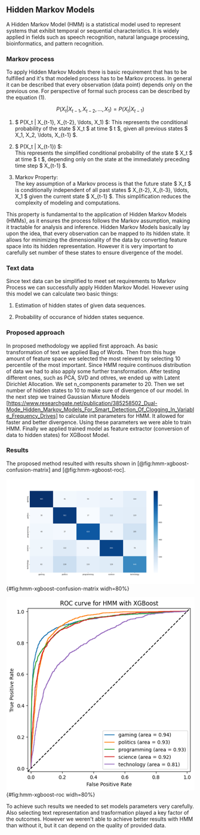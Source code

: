 ## Hidden Markov Models

A Hidden Markov Model (HMM) is a statistical model used to represent systems that exhibit temporal or sequential characteristics. It is widely applied in fields such as speech recognition, natural language processing, bioinformatics, and pattern recognition.

### Markov process

To apply Hidden Markov Models there is basic requirement that has to be fulfilled and it's that modeled process has to be Markov process. In general it can be described that every observation (data point) depends only on the previous one. For perspective of formal such process can be described by the equation (1).

$$  P(X_t | X_{t-1}, X_{t-2}, \ldots, X_1) = P(X_t | X_{t-1})  $$

1. $ P(X_t | X_{t-1}, X_{t-2}, \ldots, X_1) $: 
   This represents the conditional probability of the state $ X_t $ at time $ t $, given all previous states $ X_1, X_2, \ldots, X_{t-1} $.

2. $ P(X_t | X_{t-1}) $:  
   This represents the simplified conditional probability of the state $ X_t $ at time $ t $, depending only on the state at the immediately preceding time step $ X_{t-1} $.

3. Markov Property:  
   The key assumption of a Markov process is that the future state $ X_t $ is conditionally independent of all past states $ X_{t-2}, X_{t-3}, \ldots, X_1 $ given the current state $ X_{t-1} $. This simplification reduces the complexity of modeling and computations.

This property is fundamental to the application of Hidden Markov Models (HMMs), as it ensures the process follows the Markov assumption, making it tractable for analysis and inference. Hidden Markov Models basically lay upon the idea, that every observation can be mapped to its hidden state. It allows for minimizing the dimensionality of the data by converting feature space into its hidden representation. However it is very important to carefully set number of these states to ensure divergence of the model.

### Text data

Since text data can be simplified to meet set requirements to Markov Process we can successfully apply Hidden Markov Model. However using this model we can calculate two basic things:

1. Estimation of hidden states of given data sequences.

2. Probability of occurance of hidden states sequence.

### Proposed approach 

In proposed methodology we applied first approach. As basic transformation of text we applied Bag of Words. Then from this huge amount of feature space we selected the most relevent by selecting 10 percentile of the most important. Since HMM require continuos distribution of data we had to also apply some further transformation. After testing different ones, such as PCA, SVD and othres, we ended up with Latent Dirichlet Allocation. We set n_components parameter to 20. Then we set number of hidden states to 10 to make sure of divergence of our model. In the next step we trained Gaussian Mixture Models [https://www.researchgate.net/publication/385258502_Dual-Mode_Hidden_Markov_Models_For_Smart_Detection_Of_Clogging_In_Variable_Frequency_Drives] to calculate init parameters for HMM. It allowed for faster and better divergence. Using these parameters we were able to train HMM. Finally we applied trained model as feature extractor (conversion of data to hidden states) for XGBoost Model.


### Results 

The proposed method resulted with results shown in [@fig:hmm-xgboost-confusion-matrix] and [@fig:hmm-xgboost-roc].

![The confusion matrix for XGBoost demonstrates that the results are not satisfactory.](images/hmm_xgb_confusion_matrix.png){#fig:hmm-xgboost-confusion-matrix widh=80%}

![The receiver operating characteristic (ROC) curve of the XGBoost classifier indicates that it is unable to effectively classify the texts of Reddit posts.](images/roc_hmm_xgboost.png){#fig:hmm-xgboost-roc widh=80%}

To achieve such results we needed to set models parameters very carefully. Also selecting text representation and trasformation played a key factor of the outcomes. However we weren't able to achieve better results with HMM than without it, but it can depend on the quality of provided data.
